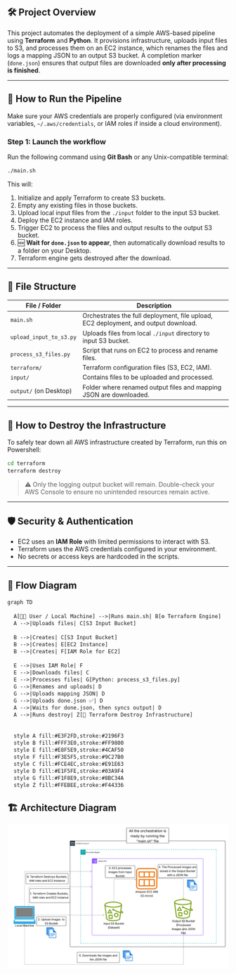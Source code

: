 ## 🛠️ Project Overview

This project automates the deployment of a simple AWS-based pipeline using **Terraform** and **Python**. It provisions infrastructure, uploads input files to S3, and processes them on an EC2 instance, which renames the files and logs a mapping JSON to an output S3 bucket. A completion marker (`done.json`) ensures that output files are downloaded **only after processing is finished**.

---

## 🚀 How to Run the Pipeline

Make sure your AWS credentials are properly configured (via environment variables, `~/.aws/credentials`, or IAM roles if inside a cloud environment).

### Step 1: Launch the workflow
Run the following command using **Git Bash** or any Unix-compatible terminal:

```bash
./main.sh
```

This will:
1. Initialize and apply Terraform to create S3 buckets.
2. Empty any existing files in those buckets.
3. Upload local input files from the `./input` folder to the input S3 bucket.
4. Deploy the EC2 instance and IAM roles.
5. Trigger EC2 to process the files and output results to the output S3 bucket.
6. 🆕 **Wait for `done.json` to appear**, then automatically download results to a folder on your Desktop.
7. Terraform engine gets destroyed after the download.

---

## 📂 File Structure

| File / Folder            | Description |
|--------------------------|-------------|
| `main.sh`                | Orchestrates the full deployment, file upload, EC2 deployment, and output download. |
| `upload_input_to_s3.py`  | Uploads files from local `./input` directory to input S3 bucket. |
| `process_s3_files.py`    | Script that runs on EC2 to process and rename files. |
| `terraform/`             | Terraform configuration files (S3, EC2, IAM). |
| `input/`                 | Contains files to be uploaded and processed. |
| `output/` (on Desktop)   | Folder where renamed output files and mapping JSON are downloaded. |

---

## 🧹 How to Destroy the Infrastructure

To safely tear down all AWS infrastructure created by Terraform, run this on Powershell:

```bash
cd terraform
terraform destroy
```

> ⚠️ Only the logging output bucket will remain. Double-check your AWS Console to ensure no unintended resources remain active.

---

## 🛡️ Security & Authentication

- EC2 uses an **IAM Role** with limited permissions to interact with S3.
- Terraform uses the AWS credentials configured in your environment.
- No secrets or access keys are hardcoded in the scripts.

---

## 🔄 Flow Diagram

```mermaid
graph TD

  A[👨‍💻 User / Local Machine] -->|Runs main.sh| B[⚙️ Terraform Engine]
  A -->|Uploads files| C[S3 Input Bucket]

  B -->|Creates| C[S3 Input Bucket]
  B -->|Creates| E[EC2 Instance]
  B -->|Creates| F[IAM Role for EC2]

  E -->|Uses IAM Role| F
  E -->|Downloads files| C
  E -->|Processes files| G[Python: process_s3_files.py]
  G -->|Renames and uploads| D
  G -->|Uploads mapping JSON| D
  G -->|Uploads done.json ✅| D
  A -->|Waits for done.json, then syncs output| D
  A -->|Runs destroy| Z[🧹 Terraform Destroy Infrastructure]


  style A fill:#E3F2FD,stroke:#2196F3
  style B fill:#FFF3E0,stroke:#FF9800
  style E fill:#E8F5E9,stroke:#4CAF50
  style F fill:#F3E5F5,stroke:#9C27B0
  style C fill:#FCE4EC,stroke:#E91E63
  style D fill:#E1F5FE,stroke:#03A9F4
  style G fill:#F1F8E9,stroke:#8BC34A
  style Z fill:#FFEBEE,stroke:#F44336
```
## 🏗️ Architecture Diagram

![Architecture Diagram](diagram.png)